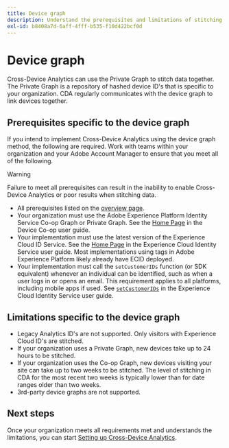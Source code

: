 ```yaml
---
title: Device graph
description: Understand the prerequisites and limitations of stitching data using the device graph.
exl-id: b8408a7d-6aff-4fff-b535-f10d422bcf0d
---
```

# Device graph

Cross-Device Analytics can use the Private Graph to stitch data together. The Private Graph is a repository of hashed device ID's that is specific to your organization. CDA regularly communicates with the device graph to link devices together.

## Prerequisites specific to the device graph

If you intend to implement Cross-Device Analytics using the device graph method, the following are required. Work with teams within your organization and your Adobe Account Manager to ensure that you meet all of the following.

>[!WARNING]
>
>Failure to meet all prerequisites can result in the inability to enable Cross-Device Analytics or poor results when stitching data.

* All prerequisites listed on the [overview page](overview.md).
* Your organization must use the Adobe Experience Platform Identity Service Co-op Graph or Private Graph. See the [Home Page](https://experienceleague.adobe.com/docs/device-co-op/using/home.html) in the Device Co-op user guide.
* Your implementation must use the latest version of the Experience Cloud ID Service. See the [Home Page](https://experienceleague.adobe.com/docs/id-service/using/home.html) in the Experience Cloud Identity Service user guide. Most implementations using tags in Adobe Experience Platform likely already have ECID deployed.
* Your implementation must call the `setCustomerIDs` function (or SDK equivalent) whenever an individual can be identified, such as when a user logs in or opens an email. This requirement applies to all platforms, including mobile apps if used. See [`setCustomerIDs`](https://experienceleague.adobe.com/docs/id-service/using/id-service-api/methods/setcustomerids.html) in the Experience Cloud Identity Service user guide.

## Limitations specific to the device graph

* Legacy Analytics ID's are not supported. Only visitors with Experience Cloud ID's are stitched.
* If your organization uses a Private Graph, new devices take up to 24 hours to be stitched. 
* If your organization uses the Co-op Graph, new devices visiting your site can take up to two weeks to be stitched. The level of stitching in CDA for the most recent two weeks is typically lower than for date ranges older than two weeks.
* 3rd-party device graphs are not supported.

## Next steps

Once your organization meets all requirements met and understands the limitations, you can start [Setting up Cross-Device Analytics](setup.md).
